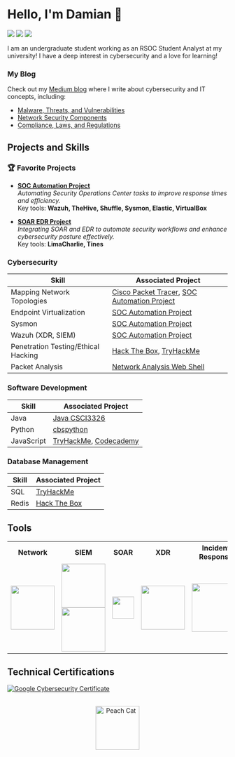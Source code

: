   # Hello, I'm Damian 👋
  <a href="https://www.linkedin.com/in/damivilla/"><img src="https://img.shields.io/badge/-LinkedIn-0072b1?&style=for-the-badge&logo=linkedin&logoColor=white" /></a>
  <a href="https://medium.com/@dsuyu"><img src="https://img.shields.io/badge/-Medium-12100E?&style=for-the-badge&logo=medium&logoColor=white" /></a>
  <a href="https://tryhackme.com/r/p/dsuyu"><img src="https://img.shields.io/badge/-TryHackMe-2d3748?&style=for-the-badge&logo=TryHackMe&logoColor=white" /></a>
<br>

I am an undergraduate student working as an RSOC Student Analyst at my university! I have a deep interest in cybersecurity and a love for learning! 
### My Blog
Check out my [Medium blog](https://medium.com/@dsuyu) where I write about cybersecurity and IT concepts, including:
- [Malware, Threats, and Vulnerabilities](https://medium.com/@dsuyu/intro-to-malware-threats-and-vulnerabilities-e5ffa455badb)
- [Network Security Components](https://medium.com/@dsuyu/some-components-of-network-security-7959c0937d0f)
- [Compliance, Laws, and Regulations](https://medium.com/@dsuyu/intro-to-compliance-laws-and-regulations-fc41777fbacf)
    
## Projects and Skills
### 🏆 Favorite Projects
- **[SOC Automation Project](https://github.com/dsuyu1/SOC-Automation-Project)**  
   *Automating Security Operations Center tasks to improve response times and efficiency.*  
   Key tools: **Wazuh, TheHive, Shuffle, Sysmon, Elastic, VirtualBox**
  
- **[SOAR EDR Project](https://github.com/dsuyu1/SOAR-EDR-Project)**                                                   
  *Integrating SOAR and EDR to automate security workflows and enhance cybersecurity posture effectively.*                    
  Key tools: **LimaCharlie, Tines**
  
### Cybersecurity
| Skill                                         | Associated Project         |
|-----------------------------------------------|----------------------------|
| Mapping Network Topologies | [Cisco Packet Tracer](https://github.com/dsuyu1/ciscopackettracer), [SOC Automation Project](https://github.com/dsuyu1/SOC-Automation-Project)|
| Endpoint Virtualization    | [SOC Automation Project](https://github.com/dsuyu1/SOC-Automation-Project) |
| Sysmon | [SOC Automation Project](https://github.com/dsuyu1/SOC-Automation-Project) |
| Wazuh (XDR, SIEM) | [SOC Automation Project](https://github.com/dsuyu1/SOC-Automation-Project) |
| Penetration Testing/Ethical Hacking | [Hack The Box](https://github.com/dsuyu1/Hack-The-Box), [TryHackMe](https://github.com/dsuyu1/TryHackMe)|
| Packet Analysis | [Network Analysis Web Shell](https://github.com/dsuyu1/Network-Analysis-Web-Shell) |


### Software Development
| Skill                                         | Associated Project         |
|-----------------------------------------------|----------------------------|
| Java | [Java CSCI3326](https://github.com/dsuyu1/Java-CSCI3326) |
| Python                     | [cbspython](https://github.com/dsuyu1/cbspython)|
| JavaScript | [TryHackMe](https://github.com/dsuyu1/TryHackMe/tree/main/3-JavaScript%20Essentials), [Codecademy](https://www.codecademy.com/profiles/dsuyu) |

### Database Management
| Skill                                         | Associated Project         |
|-----------------------------------------------|----------------------------|
| SQL | [TryHackMe](https://github.com/dsuyu1/TryHackMe/tree/main/2-SQL%20Fundamentals) |
| Redis | [Hack The Box](https://github.com/dsuyu1/Hack-The-Box/blob/main/startingpoint/4-redeemer/redeemerpwned.md) |

## Tools
<div>
  <table>
    <tr>
      <th>Network</th>
      <th>SIEM</th>
      <th>SOAR</th>
      <th>XDR</th>
      <th>Incident Response</th>
    </tr>
    <tr>
      <td><a href="https://www.wireshark.org/"><img src="https://miro.medium.com/v2/resize:fit:1200/0*zFEilgbfPjq9rr9L.png" width="100" /></a></td>
      <td>
        <a href="https://www.elastic.co/security/siem"><img src="https://www.kuppingercole.com/pics/logo-elastic-horizontal-color.png" width="100"></a><br>
        <a href="https://wazuh.com/"><img src="https://wazuh.com/uploads/2022/05/wazuh-logo.png" width="100"></a>
      </td>
      <td><a href="https://shuffler.io/"><img src="https://shuffler.io/images/Shuffle_logo.png" width="50"></a></td>
      <td><a href="https://wazuh.com/"><img src="https://wazuh.com/uploads/2022/05/wazuh-logo.png" width="100"></a></td>
      <td><a href="https://github.com/TheHive-Project/TheHive"><img src="https://github.com/TheHive-Project/TheHive/blob/main/images/thehive-logo.png?raw=true" width="110"></a></td>
    </tr>
  </table>
</div>



## Technical Certifications
<div>
  
[![Google Cybersecurity Certificate](https://img.shields.io/badge/Google%20Cybersecurity%20Certificate-blue?logo=google)](https://coursera.org/share/a7e24b15803459cd69ec413d812c136f)



</div>

<!--
## Non-Technical Certifications


## Projects
- Detection Lab
- SOC Automation Project
-->
<br>

<div align="center">
    <img src="https://media.tenor.com/1re8tSKaslIAAAAj/peach-cat-goma.gif" alt="Peach Cat" height="100" />
    
</div>
